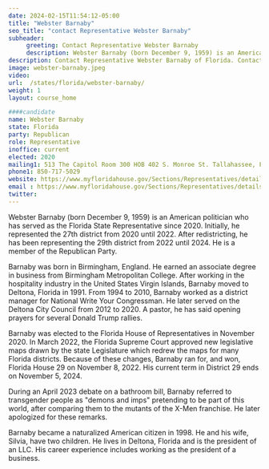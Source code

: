 ```yaml
---
date: 2024-02-15T11:54:12-05:00
title: "Webster Barnaby"
seo_title: "contact Representative Webster Barnaby"
subheader:
     greeting: Contact Representative Webster Barnaby
     description: Webster Barnaby (born December 9, 1959) is an American politician who has served as the Florida State Representative since 2020. Initially, he represented the 27th district from 2020 until 2022. After redistricting, he has been representing the 29th district from 2022 until 2024. He is a member of the Republican Party.
description: Contact Representative Webster Barnaby of Florida. Contact information for Webster Barnaby includes email address, phone number, and mailing address.
image: webster-barnaby.jpeg
video:
url:  /states/florida/webster-barnaby/
weight: 1
layout: course_home

####candidate
name: Webster Barnaby
state: Florida
party: Republican
role: Representative
inoffice: current
elected: 2020
mailing1: 513 The Capitol Room 300 HOB 402 S. Monroe St. Tallahassee, FL 32399-1300
phone1: 850-717-5029
website: https://www.myfloridahouse.gov/Sections/Representatives/details.aspx?MemberId=4770&LegislativeTermId=90/
email : https://www.myfloridahouse.gov/Sections/Representatives/details.aspx?MemberId=4770&LegislativeTermId=90/
twitter:
---
```


Webster Barnaby (born December 9, 1959) is an American politician who has served as the Florida State Representative since 2020. Initially, he represented the 27th district from 2020 until 2022. After redistricting, he has been representing the 29th district from 2022 until 2024. He is a member of the Republican Party.

Barnaby was born in Birmingham, England. He earned an associate degree in business from Birmingham Metropolitan College. After working in the hospitality industry in the United States Virgin Islands, Barnaby moved to Deltona, Florida in 1991. From 1994 to 2010, Barnaby worked as a district manager for National Write Your Congressman. He later served on the Deltona City Council from 2012 to 2020. A pastor, he has said opening prayers for several Donald Trump rallies.

Barnaby was elected to the Florida House of Representatives in November 2020. In March 2022, the Florida Supreme Court approved new legislative maps drawn by the state Legislature which redrew the maps for many Florida districts. Because of these changes, Barnaby ran for, and won, Florida House 29 on November 8, 2022. His current term in District 29 ends on November 5, 2024.

During an April 2023 debate on a bathroom bill, Barnaby referred to transgender people as "demons and imps" pretending to be part of this world, after comparing them to the mutants of the X-Men franchise. He later apologized for these remarks.

Barnaby became a naturalized American citizen in 1998. He and his wife, Silvia, have two children. He lives in Deltona, Florida and is the president of an LLC. His career experience includes working as the president of a business.
